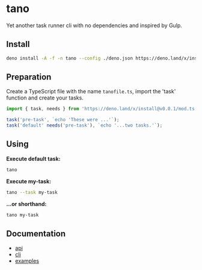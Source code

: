 # tano

Yet another task runner cli with no dependencies and inspired by Gulp.

## Install

```bash
deno install -A -f -n tano --config ./deno.json https://deno.land/x/install@v0.0.1/tano.ts
```

## Preparation

Create a TypeScript file with the name `tanofile.ts`, import the 'task' function and create your tasks.

```TypeScript
import { task, needs } from 'https://deno.land/x/install@v0.0.1/mod.ts';

task('pre-task', `echo 'These were ...'`);
task('default' needs('pre-task'), `echo '...two tasks.'`);
```

## Using

**Execute default task:**

```bash
tano
```

**Execute my-task:**

```bash
tano --task my-task
```

**...or shorthand:**

```bash
tano my-task
```

## Documentation

- [api](./docs/api.md)
- [cli](./docs/cli.md)
- [examples](./docs/examples.md)
